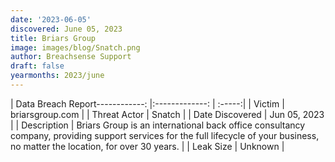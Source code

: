 ```yaml
---
date: '2023-06-05'
discovered: June 05, 2023
title: Briars Group
image: images/blog/Snatch.png
author: Breachsense Support
draft: false
yearmonths: 2023/june
---
```


| Data Breach Report------------:     |:-------------:    | :-----:|
| Victim      | briarsgroup.com      | 
| Threat Actor      | Snatch      | 
| Date Discovered      | Jun 05, 2023      | 
| Description      | Briars Group is an international back office consultancy company, providing support services for the full lifecycle of your business, no matter the location, for over 30 years.      | 
| Leak Size      | Unknown      | 

